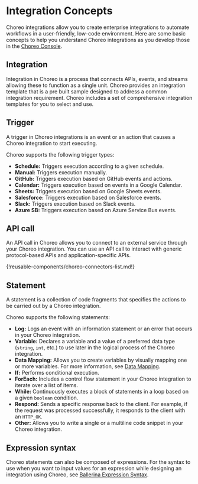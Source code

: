 # Integration Concepts
Choreo integrations allow you to create enterprise integrations to automate workflows in a user-friendly, low-code environment. Here are some basic concepts to help you understand Choreo integrations as you develop those in the [Choreo Console](https://console.choreo.dev/login/).
  
## Integration
Integration in Choreo is a process that connects APIs, events, and streams allowing these to function as a single unit. Choreo provides an integration template that is a pre built sample designed to address a common integration requirement. Choreo includes a set of comprehensive integration templates for you to select and use.

## Trigger
A trigger in Choreo integrations is an event or an action that causes a Choreo integration to start executing.

Choreo supports the following trigger types:

 - **Schedule:** Triggers execution according to a given schedule.
 - **Manual:** Triggers execution manually.
 - **GitHub:** Triggers execution based on GitHub events and actions.
 - **Calendar:** Triggers execution based on events in a Google Calendar.
 - **Sheets:** Triggers execution based on Google Sheets events.
 - **Salesforce:** Triggers execution based on Salesforce events.
 - **Slack:** Triggers execution based on Slack events.
 - **Azure SB:** Triggers execution based on Azure Service Bus events.

## API call
An API call in Choreo allows you to connect to an external service through your Choreo integration. You can use an API call to interact with generic protocol-based APIs and application-specific APIs.
  
{!reusable-components/choreo-connectors-list.md!} 

## Statement

A statement is a collection of code fragments that specifies the actions to be carried out by a Choreo integration. 

Choreo supports the following statements:

 - **Log:** Logs an event with an information statement or an error that occurs in your Choreo integration.
 - **Variable:** Declares a variable and a value of a preferred data type (`string`, `int`, etc.) to use later in the logical process of the Choreo integration.
 - **Data Mapping:** Allows you to create variables by visually mapping one or more variables. For more information, see [Data Mapping](../references/data-mapping.md).
 - **If:** Performs conditional execution.
 - **ForEach:** Includes a control flow statement in your Choreo integration to iterate over a list of items.
 - **While:** Continuously executes a block of statements in a loop based on a given `boolean` condition. 
 - **Respond:** Sends a specific response back to the client. For example, if the request was processed successfully, it responds to the client with an `HTTP_OK`.
 - **Other:** Allows you to write a single or a multiline code snippet in your Choreo integration.

## Expression syntax

Choreo statements can also be composed of expressions. For the syntax to use when you want to input values for an expression while designing an integration using Choreo, see [Ballerina Expression Syntax](../references/ballerina-expression-syntax.md).

